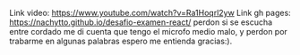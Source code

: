 Link video:
https://www.youtube.com/watch?v=Ra1Hoqrl2yw
Link gh pages:
https://nachytto.github.io/desafio-examen-react/
perdon si se escucha entre cordado me di cuenta que tengo el microfo medio malo, y perdon por trabarme en algunas palabras espero me entienda gracias:).
